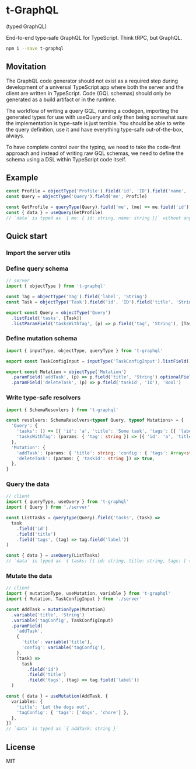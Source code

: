 # t-GraphQL

(typed GraphQL)

End-to-end type-safe GraphQL for TypeScript. Think tRPC, but GraphQL.

```bash
npm i --save t-graphql
```

## Movitation

The GraphQL code generator should not exist as a required step during development of a universal TypeScript app where both the server and the client are written in TypeScript. Code (GQL schemas) should only be generated as a build artifact or in the runtime.

The workflow of writing a query GQL, running a codegen, importing the generated types for use with useQuery and only then being somewhat sure the implementation is type-safe is just terrible. You should be able to write the query definition, use it and have everything type-safe out-of-the-box, always.

To have complete control over the typing, we need to take the code-first approach and instead of writing raw GQL schemas, we need to define the schema using a DSL within TypeScript code itself.

## Example

```typescript
const Profile = objectType('Profile').field('id', 'ID').field('name', 'String')
const Query = objectType('Query').field('me', Profile)

const GetProfile = queryType(Query).field('me', (me) => me.field('id').field('name'))
const { data } = useQuery(GetProfile)
// `data` is typed as `{ me: { id: string, name: string }}` without any build steps
```

## Quick start

### Import the server utils

### Define query schema

```typescript
// server
import { objectType } from 't-graphql'

const Tag = objectType('Tag').field('label', 'String')
const Task = objectType('Task').field('id', 'ID').field('title', 'String').optionalListField('tags', Tag)

export const Query = objectType('Query')
  .listField('tasks', [Task])
  .listParamField('tasksWithTag', (p) => p.field('tag', 'String'), [Task])
```

### Define mutation schema

```typescript
import { inputType, objectType, queryType } from 't-graphql'

export const TaskConfigInput = inputType('TaskConfigInput').listField('tags', ['String'])

export const Mutation = objectType('Mutation')
  .paramField('addTask', (p) => p.field('title', 'String').optionalField('config', TaskConfigInput), 'ID')
  .paramField('deleteTask', (p) => p.field('taskId', 'ID'), 'Bool')
```

### Write type-safe resolvers

```typescript
import { SchemaResovlers } from 't-graphql'

const resolvers: SchemaResolvers<typeof Query, typeof Mutations> = {
  'Query': {
    'tasks': () => [{ 'id': 'a', 'title': 'Some task', 'tags': [{ 'label': 'random' }] }],
    'tasksWithTag': (params: { 'tag': string }) => [{ 'id': 'a', 'title': 'Some task', 'tags': [{ 'label': tag }] }],
  },
  'Mutation': {
    'addTask': (params: { 'title': string; 'config': { 'tags': Array<string> } }) => 'c',
    'deleteTask': (params: { 'taskId': string }) => true,
  },
}
```

### Query the data

```typescript
// client
import { queryType, useQuery } from 't-graphql'
import { Query } from './server'

const ListTasks = queryType(Query).field('tasks', (task) =>
  task
    .field('id')
    .field('title')
    .field('tags', (tag) => tag.field('label'))
)

const { data } = useQuery(ListTasks)
// `data` is typed as `{ tasks: [{ id: string, title: string, tags: [ { label: string } ] | null }] }`
```

### Mutate the data

```typescript
// client
import { mutationType, useMutation, variable } from 't-graphql'
import { Mutation, TaskConfigInput } from './server'

const AddTask = mutationType(Mutation)
  .variable('title', 'String')
  .variable('tagConfig', TaskConfigInput)
  .paramField(
    'addTask',
    {
      'title': variable('title'),
      'config': variable('tagConfig'),
    },
    (task) =>
      task
        .field('id')
        .field('title')
        .field('tags', (tag) => tag.field('label'))
  )

const { data } = useMutation(AddTask, {
  variables: {
    'title': 'Let the dogs out',
    'tagConfig': { 'tags': ['dogs', 'chore'] },
  },
})
// `data` is typed as `{ addTask: string }`
```

## License

MIT
